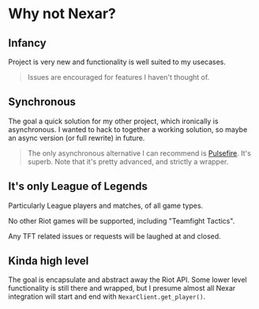 # Why not Nexar?

## Infancy

Project is very new and functionality is well suited to my usecases.

> Issues are encouraged for features I haven't thought of.

## Synchronous

The goal a quick solution for my other project, which ironically is asynchronous. I wanted to hack to together a working solution, so maybe an async version (or full rewrite) in future.

> The only asynchronous alternative I can recommend is [Pulsefire](https://pulsefire.iann838.com). It's superb. Note that it's pretty advanced, and strictly a wrapper.

## It's only League of Legends

Particularly League players and matches, of all game types.

No other Riot games will be supported, including "Teamfight Tactics".

Any TFT related issues or requests will be laughed at and closed.

## Kinda high level

The goal is encapsulate and abstract away the Riot API. Some lower level functionality is still there and wrapped, but I presume almost all Nexar integration will start and end with `NexarClient.get_player()`.
